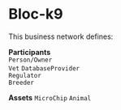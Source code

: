 # Bloc-k9

This business network defines:

**Participants**   
```Person/Owner```  
```Vet``` 
```DatabaseProvider```  
```Regulator```  
```Breeder```

**Assets**
```MicroChip```
```Animal```
